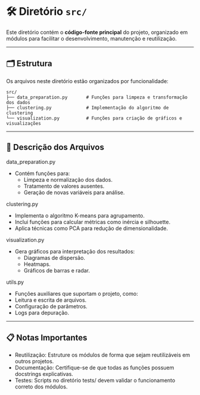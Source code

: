 # 🛠️ Diretório `src/`

Este diretório contém o **código-fonte principal** do projeto, organizado em módulos para facilitar o desenvolvimento, manutenção e reutilização.

---

## 🗂️ Estrutura

Os arquivos neste diretório estão organizados por funcionalidade:

```plaintext
src/
├── data_preparation.py       # Funções para limpeza e transformação dos dados
├── clustering.py             # Implementação do algoritmo de clustering
└── visualization.py          # Funções para criação de gráficos e visualizações 
```

---

## 📝 Descrição dos Arquivos

data_preparation.py
- Contém funções para:
  - Limpeza e normalização dos dados.
  - Tratamento de valores ausentes.
  - Geração de novas variáveis para análise.

clustering.py
- Implementa o algoritmo K-means para agrupamento.
- Inclui funções para calcular métricas como inércia e silhouette.
- Aplica técnicas como PCA para redução de dimensionalidade.

visualization.py
- Gera gráficos para interpretação dos resultados:
  - Diagramas de dispersão.
  - Heatmaps.
  - Gráficos de barras e radar.

utils.py
- Funções auxiliares que suportam o projeto, como:
- Leitura e escrita de arquivos.
- Configuração de parâmetros.
- Logs para depuração.

---

## 📋 Notas Importantes

- Reutilização: Estruture os módulos de forma que sejam reutilizáveis em outros projetos.
- Documentação: Certifique-se de que todas as funções possuem docstrings explicativas.
- Testes: Scripts no diretório tests/ devem validar o funcionamento correto dos módulos.
